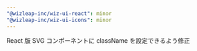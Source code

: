 ```yaml
---
"@wizleap-inc/wiz-ui-react": minor
"@wizleap-inc/wiz-ui-icons": minor
---
```


React 版 SVG コンポーネントに className を設定できるよう修正
